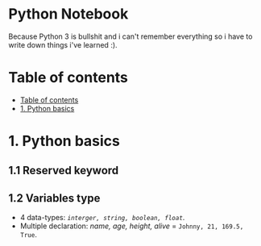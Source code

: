 # Python Notebook
Because Python 3 is bullshit and i can't remember everything so i have to write down things i've learned :).
# Table of contents
- [Table of contents](#table-of-contents)
- [1. Python basics](#1-python-basics)
# 1. Python basics
## 1.1 Reserved keyword
## 1.2 Variables type
* 4 data-types: *`interger, string, boolean, float`*.
* Multiple declaration: *name, age, height, alive* = `Johnny, 21, 169.5, True`.

